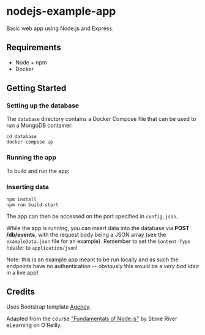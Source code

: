 # nodejs-example-app

Basic web app using Node.js and Express.

## Requirements

- Node + npm
- Docker

## Getting Started

### Setting up the database

The `database` directory contains a Docker Compose file that can be used to run a MongoDB container:

```
cd database
docker-compose up
```

### Running the app

To build and run the app:

### Inserting data

```
npm install
npm run build-start
```

The app can then be accessed on the port specified in `config.json`.

While the app is running, you can insert data into the database via **POST /db/events**, with the request body being a JSON array (see the `exampleData.json` file for an example). Remember to set the `Content-Type` header to `application/json`!

Note: this is an example app meant to be run locally and as such the endpoints have no authentication -- obviously this would be a *very bad idea* in a live app!

## Credits

Uses Bootstrap template [Agency](https://startbootstrap.com/themes/agency/).

Adapted from the course ["Fundamentals of Node.js"](https://www.oreilly.com/library/view/fundamentals-of-nodejs/100000006A0428/) by Stone River eLearning on O'Reilly.
